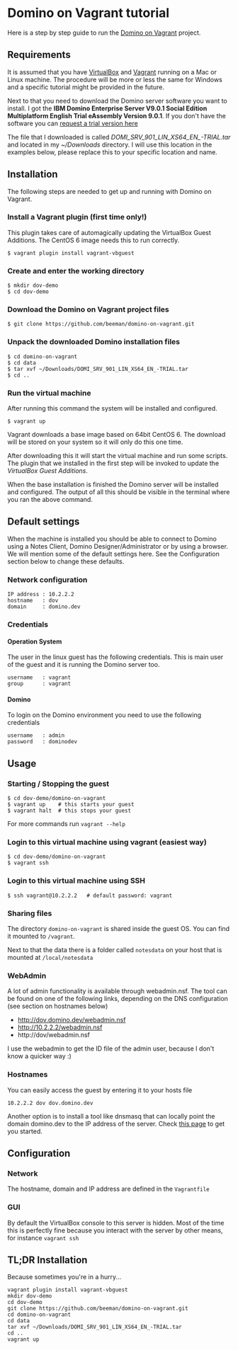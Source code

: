 # Domino on Vagrant tutorial

Here is a step by step guide to run the [Domino on Vagrant](https://github.com/beeman/domino-on-vagrant) project.

## Requirements

It is assumed that you have [VirtualBox]() and [Vagrant]() running on a Mac or Linux machine. The procedure will be more or less the same for Windows and a specific tutorial might be provided in the future.

Next to that you need to download the Domino server software you want to install. I got the **IBM Domino Enterprise Server V9.0.1 Social Edition Multiplatform English Trial eAssembly Version  9.0.1**. If you don't have the software you can [request a trial version here](http://www.ibm.com/developerworks/downloads/ls/lsds/index.html)

The file that I downloaded is called *DOMI_SRV_901_LIN_XS64_EN_-TRIAL.tar*  and located in my *~/Downloads* directory. I will use this location in the examples below, please replace this to your specific location and name.

## Installation

The following steps are needed to get up and running with Domino on Vagrant.

### Install a Vagrant plugin (first time only!)

This plugin takes care of automagically updating the VirtualBox Guest Additions. The CentOS 6 image needs this to run correctly.

    $ vagrant plugin install vagrant-vbguest

### Create and enter the working directory

    $ mkdir dov-demo
    $ cd dov-demo

### Download the Domino on Vagrant project files

    $ git clone https://github.com/beeman/domino-on-vagrant.git

### Unpack the downloaded Domino installation files

    $ cd domino-on-vagrant
    $ cd data
    $ tar xvf ~/Downloads/DOMI_SRV_901_LIN_XS64_EN_-TRIAL.tar
    $ cd ..

### Run the virtual machine

After running this command the system will be installed and configured.

    $ vagrant up

Vagrant downloads a base image based on 64bit CentOS 6. The download will be stored on your system so it will only do this one time.

After downloading this it will start the virtual machine and run some scripts. The plugin that we installed in the first step will be invoked to update the *VirtualBox Guest Additions*.

When the base installation is finished the Domino server will be installed and configured. The output of all this should be visible in the terminal where you ran the above command.


## Default settings

When the machine is installed you should be able to connect to Domino using a Notes Client, Domino Designer/Administrator or by using a browser. We will mention some of the default settings here. See the Configuration section below to change these defaults.

### Network configuration

    IP address : 10.2.2.2
    hostname   : dov
    domain     : domino.dev

### Credentials

#### Operation System

The user in the linux guest has the following credentials. This is main user of the guest and it is running the Domino server too.

    username   : vagrant
    group      : vagrant

#### Domino

To login on the Domino environment you need to use the following credentials

    username   : admin
    password   : dominodev

## Usage


### Starting / Stopping the guest

    $ cd dov-demo/domino-on-vagrant
    $ vagrant up    # this starts your guest
    $ vagrant halt  # this stops your guest

For more commands run ```vagrant --help```

### Login to this virtual machine using vagrant (easiest way)

    $ cd dov-demo/domino-on-vagrant
    $ vagrant ssh

### Login to this virtual machine using SSH

    $ ssh vagrant@10.2.2.2   # default password: vagrant

### Sharing files

The directory ```domino-on-vagrant``` is shared inside the guest OS. You can find it mounted to ```/vagrant```.

Next to that the data there is a folder called ```notesdata``` on your host that is mounted at ```/local/notesdata```

### WebAdmin

A lot of admin functionality is available through webadmin.nsf. The tool can be found on one of the following links, depending on the DNS configuration (see section on hostnames below)

* http://dov.domino.dev/webadmin.nsf
* http://10.2.2.2/webadmin.nsf
* http://dov/webadmin.nsf

I use the webadmin to get the ID file of the admin user, because I don't know a quicker way :)

### Hostnames

You can easily access the guest by entering it to your hosts file

    10.2.2.2 dov dov.domino.dev

Another option is to install a tool like dnsmasq that can locally point the domain domino.dev to the IP address of the server. Check [this page](http://passingcuriosity.com/2013/dnsmasq-dev-osx/) to get you started.






## Configuration

### Network

The hostname, domain and IP address are defined in the ```Vagrantfile```

### GUI

By default the VirtualBox console to this server is hidden. Most of the time this is perfectly fine because you interact with the server by other means, for instance ```vagrant ssh```


## TL;DR Installation

Because sometimes you're in a hurry...

    vagrant plugin install vagrant-vbguest
    mkdir dov-demo
    cd dov-demo
    git clone https://github.com/beeman/domino-on-vagrant.git
    cd domino-on-vagrant
    cd data
    tar xvf ~/Downloads/DOMI_SRV_901_LIN_XS64_EN_-TRIAL.tar
    cd ..
    vagrant up
